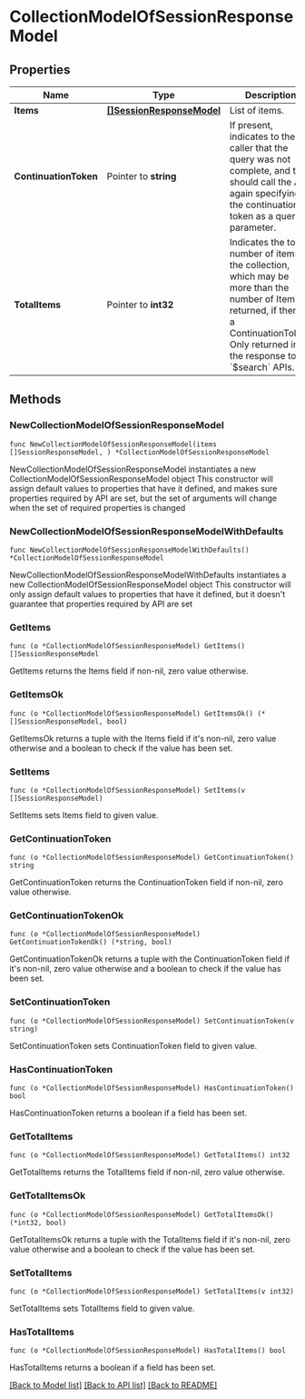 # CollectionModelOfSessionResponseModel

## Properties

Name | Type | Description | Notes
------------ | ------------- | ------------- | -------------
**Items** | [**[]SessionResponseModel**](SessionResponseModel.md) | List of items. | 
**ContinuationToken** | Pointer to **string** | If present, indicates to the caller that the query was not complete, and they should call the API again specifying the continuation token as a query parameter. | [optional] 
**TotalItems** | Pointer to **int32** | Indicates the total number of items in the collection, which may be more than the number of Items returned, if there is a ContinuationToken.  Only returned in the response to &#x60;$search&#x60; APIs. | [optional] 

## Methods

### NewCollectionModelOfSessionResponseModel

`func NewCollectionModelOfSessionResponseModel(items []SessionResponseModel, ) *CollectionModelOfSessionResponseModel`

NewCollectionModelOfSessionResponseModel instantiates a new CollectionModelOfSessionResponseModel object
This constructor will assign default values to properties that have it defined,
and makes sure properties required by API are set, but the set of arguments
will change when the set of required properties is changed

### NewCollectionModelOfSessionResponseModelWithDefaults

`func NewCollectionModelOfSessionResponseModelWithDefaults() *CollectionModelOfSessionResponseModel`

NewCollectionModelOfSessionResponseModelWithDefaults instantiates a new CollectionModelOfSessionResponseModel object
This constructor will only assign default values to properties that have it defined,
but it doesn't guarantee that properties required by API are set

### GetItems

`func (o *CollectionModelOfSessionResponseModel) GetItems() []SessionResponseModel`

GetItems returns the Items field if non-nil, zero value otherwise.

### GetItemsOk

`func (o *CollectionModelOfSessionResponseModel) GetItemsOk() (*[]SessionResponseModel, bool)`

GetItemsOk returns a tuple with the Items field if it's non-nil, zero value otherwise
and a boolean to check if the value has been set.

### SetItems

`func (o *CollectionModelOfSessionResponseModel) SetItems(v []SessionResponseModel)`

SetItems sets Items field to given value.


### GetContinuationToken

`func (o *CollectionModelOfSessionResponseModel) GetContinuationToken() string`

GetContinuationToken returns the ContinuationToken field if non-nil, zero value otherwise.

### GetContinuationTokenOk

`func (o *CollectionModelOfSessionResponseModel) GetContinuationTokenOk() (*string, bool)`

GetContinuationTokenOk returns a tuple with the ContinuationToken field if it's non-nil, zero value otherwise
and a boolean to check if the value has been set.

### SetContinuationToken

`func (o *CollectionModelOfSessionResponseModel) SetContinuationToken(v string)`

SetContinuationToken sets ContinuationToken field to given value.

### HasContinuationToken

`func (o *CollectionModelOfSessionResponseModel) HasContinuationToken() bool`

HasContinuationToken returns a boolean if a field has been set.

### GetTotalItems

`func (o *CollectionModelOfSessionResponseModel) GetTotalItems() int32`

GetTotalItems returns the TotalItems field if non-nil, zero value otherwise.

### GetTotalItemsOk

`func (o *CollectionModelOfSessionResponseModel) GetTotalItemsOk() (*int32, bool)`

GetTotalItemsOk returns a tuple with the TotalItems field if it's non-nil, zero value otherwise
and a boolean to check if the value has been set.

### SetTotalItems

`func (o *CollectionModelOfSessionResponseModel) SetTotalItems(v int32)`

SetTotalItems sets TotalItems field to given value.

### HasTotalItems

`func (o *CollectionModelOfSessionResponseModel) HasTotalItems() bool`

HasTotalItems returns a boolean if a field has been set.


[[Back to Model list]](../README.md#documentation-for-models) [[Back to API list]](../README.md#documentation-for-api-endpoints) [[Back to README]](../README.md)


